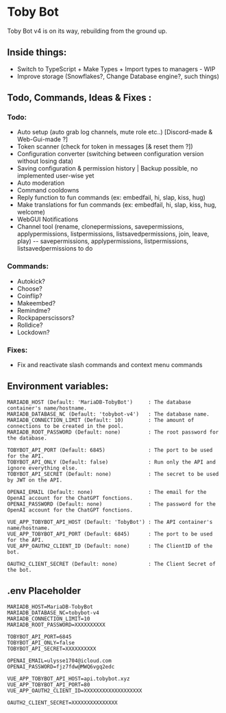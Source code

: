 # Toby Bot

Toby Bot v4 is on its way, rebuilding from the ground up.

## Inside things:

- Switch to TypeScript + Make Types + Import types to managers - WIP
- Improve storage (Snowflakes?, Change Database engine?, such things)

## Todo, Commands, Ideas & Fixes :

### Todo:

- Auto setup (auto grab log channels, mute role etc..) [Discord-made & Web-Gui-made ?]
- Token scanner (check for token in messages [& reset them ?])
- Configuration converter (switching between configuration version without losing data)
- Saving configuration & permission history | Backup possible, no implemented user-wise yet
- Auto moderation
- Command cooldowns
- Reply function to fun commands (ex: embedfail, hi, slap, kiss, hug)
- Make translations for fun commands (ex: embedfail, hi, slap, kiss, hug, welcome)
- WebGUI Notifications
- Channel tool (rename, clonepermissions, savepermissions, applypermissions, listpermissions, listsavedpermissions, join, leave, play) -- savepermissions, applypermissions, listpermissions, listsavedpermissions to do

### Commands:

- Autokick?
- Choose?
- Coinflip?
- Makeembed?
- Remindme?
- Rockpaperscissors?
- Rolldice?
- Lockdown?

### Fixes:

- Fix and reactivate slash commands and context menu commands

## Environment variables:
```
MARIADB_HOST (Default: 'MariaDB-TobyBot')     : The database container's name/hostname.
MARIADB_DATABASE_NC (Default: 'tobybot-v4')   : The database name.
MARIADB_CONNECTION_LIMIT (Default: 10)        : The amount of connections to be created in the pool.
MARIADB_ROOT_PASSWORD (Default: none)         : The root password for the database.

TOBYBOT_API_PORT (Default: 6845)              : The port to be used for the API.
TOBYBOT_API_ONLY (Default: false)             : Run only the API and ignore everything else.
TOBYBOT_API_SECRET (Default: none)            : The secret to be used by JWT on the API.

OPENAI_EMAIL (Default: none)                  : The email for the OpenAI account for the ChatGPT fonctions.
OPENAI_PASSWORD (Default: none)               : The password for the OpenAI account for the ChatGPT fonctions.

VUE_APP_TOBYBOT_API_HOST (Default: 'TobyBot') : The API container's name/hostname.
VUE_APP_TOBYBOT_API_PORT (Default: 6845)      : The port to be used for the API.
VUE_APP_OAUTH2_CLIENT_ID (Default: none)      : The ClientID of the bot.

OAUTH2_CLIENT_SECRET (Default: none)          : The Client Secret of the bot.
```

## .env Placeholder
```
MARIADB_HOST=MariaDB-TobyBot
MARIADB_DATABASE_NC=tobybot-v4
MARIADB_CONNECTION_LIMIT=10
MARIADB_ROOT_PASSWORD=XXXXXXXXXX

TOBYBOT_API_PORT=6845
TOBYBOT_API_ONLY=false
TOBYBOT_API_SECRET=XXXXXXXXXX

OPENAI_EMAIL=ulysse1704@icloud.com
OPENAI_PASSWORD=fjz7fdw@MWQ6vgq2edc

VUE_APP_TOBYBOT_API_HOST=api.tobybot.xyz
VUE_APP_TOBYBOT_API_PORT=80
VUE_APP_OAUTH2_CLIENT_ID=XXXXXXXXXXXXXXXXXXX

OAUTH2_CLIENT_SECRET=XXXXXXXXXXXXXXX
```